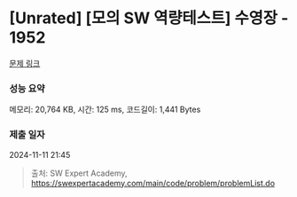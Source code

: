 # [Unrated] [모의 SW 역량테스트] 수영장 - 1952 

[문제 링크](https://swexpertacademy.com/main/code/problem/problemDetail.do?contestProbId=AV5PpFQaAQMDFAUq) 

### 성능 요약

메모리: 20,764 KB, 시간: 125 ms, 코드길이: 1,441 Bytes

### 제출 일자

2024-11-11 21:45



> 출처: SW Expert Academy, https://swexpertacademy.com/main/code/problem/problemList.do